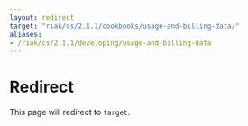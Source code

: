 ```yaml
---
layout: redirect
target: "riak/cs/2.1.1/cookbooks/usage-and-billing-data/"
aliases:
- /riak/cs/2.1.1/developing/usage-and-billing-data
---
```


# Redirect

This page will redirect to `target`.
